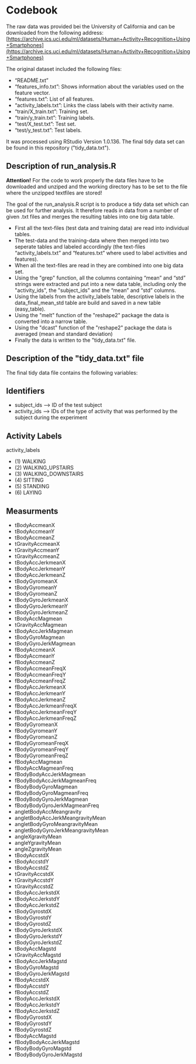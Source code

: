 # Codebook 
The raw data was provided bei the University of California and can be downloaded from the following address: [https://archive.ics.uci.edu/ml/datasets/Human+Activity+Recognition+Using+Smartphones](https://archive.ics.uci.edu/ml/datasets/Human+Activity+Recognition+Using+Smartphones)

The original dataset included the following files:
* “README.txt”
* “features_info.txt”: Shows information about the variables used on the feature vector.
* “features.txt”: List of all features.
* “activity_labels.txt”: Links the class labels with their activity name.
* “train/X_train.txt”: Training set.
* “train/y_train.txt”: Training labels.
* ”test/X_test.txt”: Test set.
* “test/y_test.txt”: Test labels.

It was processed using RStudio Version 1.0.136. The final tidy data set can be found in this repository ("tidy_data.txt"). 


## Description of run_analysis.R

__Attention!__ 
For the code to work properly the data files have to be downloaded and unziped and the working directory has to be set to the file where the unzipped textfiles are stored!

The goal of the run_analysis.R script is to produce a tidy data set which can be used for further analysis. It therefore reads in data from a number of given .txt files and merges the resulting tables into one big data table.
* First all the text-files (test data and training data) are read into individual tables.
* The test-data and the training-data where then merged into two seperate tables and labeled accordingly (the text-files “activity_labels.txt” and “features.txt” where used to label activities and features).
* When all the text-files are read in they are combined into one big data set.
* Using the "grep" function, all the columns containing “mean” and “std” strings were extracted and put into a new data table, including only the "activity_ids", the "subject_ids" and the “mean” and “std” columns.
* Using the labels from the activity_labels table, descriptive labels in the data_final_mean_std table are build and saved in a new table (easy_table).
* Using the "melt" function of the "reshape2" package the data is converted into a narrow table.
* Using the "dcast" function of the "reshape2" package the data is averaged (mean and standard deviation) 
* Finally the data is written to the "tidy_data.txt" file.

## Description of the "tidy_data.txt" file
The final tidy data file contains the following variables:

## Identifiers
* subject_ids --> ID of the test subject
* activity_ids  --> IDs of the type of activity that was performed by the subject during the experiment

## Activity Labels
activity_labels
* (1) WALKING 
* (2) WALKING_UPSTAIRS
* (3) WALKING_DOWNSTAIRS
* (4) SITTING
* (5) STANDING
* (6) LAYING

## Measurments
* tBodyAccmeanX
* tBodyAccmeanY
* tBodyAccmeanZ
* tGravityAccmeanX
* tGravityAccmeanY
* tGravityAccmeanZ
* tBodyAccJerkmeanX
* tBodyAccJerkmeanY
* tBodyAccJerkmeanZ
* tBodyGyromeanX
* tBodyGyromeanY
* tBodyGyromeanZ
* tBodyGyroJerkmeanX
* tBodyGyroJerkmeanY
* tBodyGyroJerkmeanZ
* tBodyAccMagmean
* tGravityAccMagmean
* tBodyAccJerkMagmean
* tBodyGyroMagmean
* tBodyGyroJerkMagmean
* fBodyAccmeanX
* fBodyAccmeanY
* fBodyAccmeanZ
* fBodyAccmeanFreqX
* fBodyAccmeanFreqY
* fBodyAccmeanFreqZ
* fBodyAccJerkmeanX
* fBodyAccJerkmeanY
* fBodyAccJerkmeanZ
* fBodyAccJerkmeanFreqX
* fBodyAccJerkmeanFreqY
* fBodyAccJerkmeanFreqZ
* fBodyGyromeanX
* fBodyGyromeanY
* fBodyGyromeanZ
* fBodyGyromeanFreqX
* fBodyGyromeanFreqY
* fBodyGyromeanFreqZ
* fBodyAccMagmean
* fBodyAccMagmeanFreq
* fBodyBodyAccJerkMagmean
* fBodyBodyAccJerkMagmeanFreq
* fBodyBodyGyroMagmean
* fBodyBodyGyroMagmeanFreq
* fBodyBodyGyroJerkMagmean
* fBodyBodyGyroJerkMagmeanFreq
* angletBodyAccMeangravity
* angletBodyAccJerkMeangravityMean
* angletBodyGyroMeangravityMean
* angletBodyGyroJerkMeangravityMean
* angleXgravityMean
* angleYgravityMean
* angleZgravityMean
* tBodyAccstdX
* tBodyAccstdY
* tBodyAccstdZ
* tGravityAccstdX
* tGravityAccstdY
* tGravityAccstdZ
* tBodyAccJerkstdX
* tBodyAccJerkstdY
* tBodyAccJerkstdZ
* tBodyGyrostdX
* tBodyGyrostdY
* tBodyGyrostdZ
* tBodyGyroJerkstdX
* tBodyGyroJerkstdY
* tBodyGyroJerkstdZ
* tBodyAccMagstd
* tGravityAccMagstd
* tBodyAccJerkMagstd
* tBodyGyroMagstd
* tBodyGyroJerkMagstd
* fBodyAccstdX
* fBodyAccstdY
* fBodyAccstdZ
* fBodyAccJerkstdX
* fBodyAccJerkstdY
* fBodyAccJerkstdZ
* fBodyGyrostdX
* fBodyGyrostdY
* fBodyGyrostdZ
* fBodyAccMagstd
* fBodyBodyAccJerkMagstd
* fBodyBodyGyroMagstd
* fBodyBodyGyroJerkMagstd
